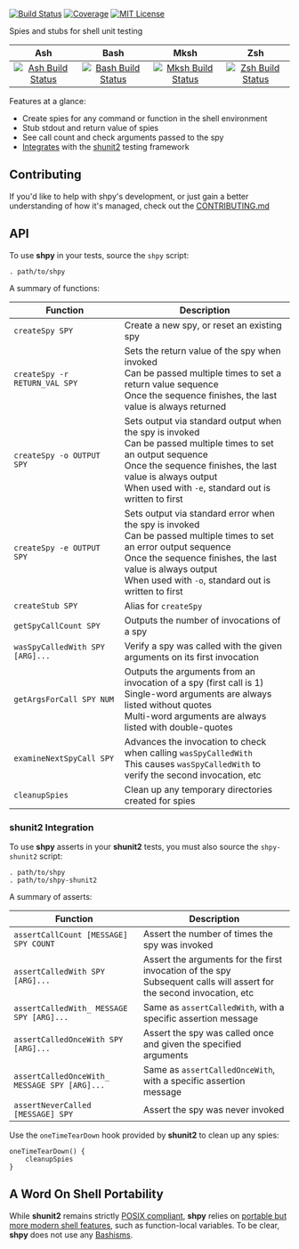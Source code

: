 [![Build Status][build-badge]][build-link]
[![Coverage][coverage-badge]][coverage-link]
[![MIT License][license-badge]](LICENSE.md)

Spies and stubs for shell unit testing

| Ash | Bash | Mksh | Zsh |
| :-: | :--: | :--: | :-: |
| [![Ash Build Status][ash-build-badge]][build-link] | [![Bash Build Status][bash-build-badge]][build-link] | [![Mksh Build Status][mksh-build-badge]][build-link] | [![Zsh Build Status][zsh-build-badge]][build-link] |

Features at a glance:

* Create spies for any command or function in the shell environment
* Stub stdout and return value of spies
* See call count and check arguments passed to the spy
* [Integrates](#shunit2-integration) with the [shunit2](https://github.com/kward/shunit2) testing framework

## Contributing

If you'd like to help with shpy's development, or just gain a better understanding of how it's managed, check out the [CONTRIBUTING.md](CONTRIBUTING.md)

## API

To use **shpy** in your tests, source the `shpy` script:

	. path/to/shpy
	
A summary of functions:

Function | Description
---|---
`createSpy SPY`                 | Create a new spy, or reset an existing spy
`createSpy -r RETURN_VAL SPY`   | Sets the return value of the spy when invoked<br>Can be passed multiple times to set a return value sequence<br>Once the sequence finishes, the last value is always returned
`createSpy -o OUTPUT SPY`       | Sets output via standard output when the spy is invoked<br>Can be passed multiple times to set an output sequence<br>Once the sequence finishes, the last value is always output<br>When used with `-e`, standard out is written to first
`createSpy -e OUTPUT SPY`       | Sets output via standard error when the spy is invoked<br>Can be passed multiple times to set an error output sequence<br>Once the sequence finishes, the last value is always output<br>When used with `-o`, standard out is written to first
`createStub SPY`                | Alias for `createSpy`
`getSpyCallCount SPY`           | Outputs the number of invocations of a spy
`wasSpyCalledWith SPY [ARG]...` | Verify a spy was called with the given arguments on its first invocation
`getArgsForCall SPY NUM`        | Outputs the arguments from an invocation of a spy (first call is 1)<br>Single-word arguments are always listed without quotes<br>Multi-word arguments are always listed with double-quotes
`examineNextSpyCall SPY`        | Advances the invocation to check when calling `wasSpyCalledWith`<br>This causes `wasSpyCalledWith` to verify the second invocation, etc
`cleanupSpies`                  | Clean up any temporary directories created for spies

### shunit2 Integration

To use **shpy** asserts in your **shunit2** tests, you must also source the
`shpy-shunit2` script:

	. path/to/shpy
	. path/to/shpy-shunit2
	
A summary of asserts:

Function                                              | Description
------------------------------------------------------|------------------------------------------------------------------
`assertCallCount [MESSAGE] SPY COUNT`        | Assert the number of times the spy was invoked
`assertCalledWith SPY [ARG]...`              | Assert the arguments for the first invocation of the spy<br>Subsequent calls will assert for the second invocation, etc
`assertCalledWith_ MESSAGE SPY [ARG]...`     | Same as `assertCalledWith`, with a specific assertion message
`assertCalledOnceWith SPY [ARG]...`          | Assert the spy was called once and given the specified arguments
`assertCalledOnceWith_ MESSAGE SPY [ARG]...` | Same as `assertCalledOnceWith`, with a specific assertion message
`assertNeverCalled [MESSAGE] SPY`            | Assert the spy was never invoked

Use the `oneTimeTearDown` hook provided by **shunit2** to clean up any spies:

    oneTimeTearDown() {
        cleanupSpies
    }

## A Word On Shell Portability

While **shunit2** remains strictly [POSIX
compliant](http://shellhaters.herokuapp.com/posix), **shpy** relies on [portable but more modern shell features](http://apenwarr.ca/log/?m=201102#28), such as
function-local variables.  To be clear, **shpy** does not use any
[Bashisms](https://wiki.ubuntu.com/DashAsBinSh).

[coverage-badge]:   https://codecov.io/gh/codehearts/shpy/branch/master/graph/badge.svg
[coverage-link]:    https://codecov.io/gh/codehearts/shpy
[license-badge]:    https://img.shields.io/badge/license-MIT-007EC7.svg
[build-badge]:      https://travis-ci.org/codehearts/shpy.svg?branch=master
[ash-build-badge]:  https://travis-matrix-badges.herokuapp.com/repos/codehearts/shpy/branches/master/1
[bash-build-badge]: https://travis-matrix-badges.herokuapp.com/repos/codehearts/shpy/branches/master/2
[mksh-build-badge]: https://travis-matrix-badges.herokuapp.com/repos/codehearts/shpy/branches/master/4
[zsh-build-badge]:  https://travis-matrix-badges.herokuapp.com/repos/codehearts/shpy/branches/master/6
[build-link]:       https://travis-ci.org/codehearts/shpy
